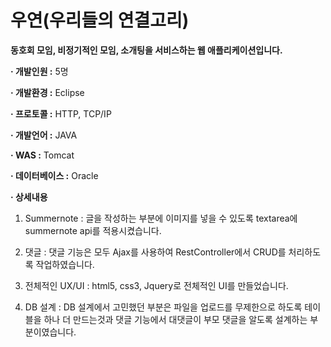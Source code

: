 # 우연(우리들의 연결고리)

**동호회 모임, 비정기적인 모임, 소개팅을 서비스하는 웹 애플리케이션입니다.**

**· 개발인원 :** 5명

**· 개발환경 :** Eclipse

**· 프로토콜 :** HTTP, TCP/IP

**· 개발언어 :** JAVA

**· WAS :** Tomcat

**· 데이터베이스 :** Oracle

**· 상세내용**

1. Summernote : 글을 작성하는 부분에 이미지를 넣을 수 있도록 textarea에 summernote api를 적용시켰습니다.

2. 댓글 : 댓글 기능은 모두 Ajax를 사용하여 RestController에서 CRUD를 처리하도록 작업하였습니다.

3. 전체적인 UX/UI : html5, css3, Jquery로 전체적인 UI를 만들었습니다.

4. DB 설계 : DB 설계에서 고민했던 부분은 파일을 업로드를 무제한으로 하도록 테이블을 하나 더 만드는것과 댓글 기능에서 대댓글이 부모 댓글을 알도록 설계하는 부분이였습니다.
